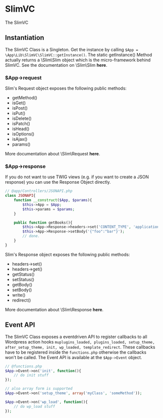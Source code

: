 # SlimVC

The SlimVC 

## Instantiation
The SlimVC Class is a Singleton. Get the instance by calling `$App = \App\Lib\SlimVC\SlimVC::getInstance()`. The static getInstance() Method actually returns a \Slim\Slim object which is the micro-framework behind SlimVC. See the documentation on \Slim\Slim __here__.

### $App->request

Slim's Request object exposes the following public methods:

- getMethod()
- isGet()
- isPost()
- isPut()
- isDelete()
- isPatch()
- isHead()
- isOptions()
- isAjax()
- params()

More documentation about \Slim\Request __here__.

### $App->response

If you do not want to use TWIG views (e.g. if you want to create a JSON response) you can use the Response Object directly.

```PHP
// @app/Controllers/JSONAPI.php
class JSONAPI{
	function __construct($App, $params){
		$this->App = $App;
		$this->params = $params;
	}

	public function getBooks(){
		$this->App->Response->headers->set('CONTENT_TYPE', 'application/json');
		$this->App->Response->setBody('{"foo":"bar"}');
		// done.
	}
}
```

Slim's Response object exposes the following public methods:

- headers->set()
- headers->get()
- getStatus()
- setStatus()
- getBody()
- setBody()
- write()
- redirect()

More documentation about \Slim\Response __here__.



## Event API

The SlimVC Class exposes a eventdriven API to register callbacks to all Wordpress action hooks  `muplugins_loaded, plugins_loaded, setup_theme, after_setup_theme, init, wp_loaded, template_redirect`. These callbacks have to be registered inside the `functions.php` otherwise the callbacks won't be called. The Event API is available at the `$App->Event` object.

```PHP
// @functions.php
$App->Event->on('init', function(){
	// do init stuff
});

// also array form is supported
$App->Event->on('setup_theme', array('myClass', 'someMethod'));

$App->Event->on('wp_load', function(){
	// do wp_load stuff
});

```